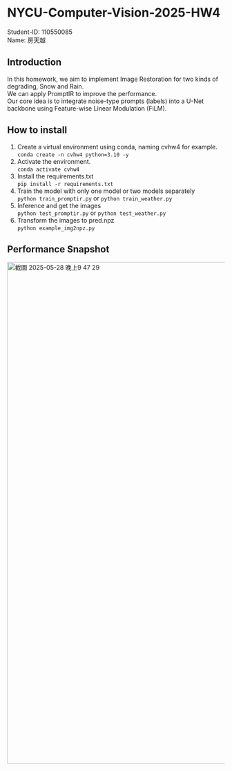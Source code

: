# NYCU-Computer-Vision-2025-HW4
Student-ID: 110550085  
Name: 房天越  
## Introduction
In this homework, we aim to implement Image Restoration for two kinds of degrading, Snow and Rain.  
We can apply PromptIR to improve the performance.  
Our core idea is to integrate noise-type prompts (labels) into a U-Net backbone using Feature-wise Linear Modulation (FiLM).  
## How to install
1. Create a virtual environment using conda, naming cvhw4 for example.  
   ```conda create -n cvhw4 python=3.10 -y```  
2. Activate the environment.  
   ```conda activate cvhw4 ```  
3. Install the requirements.txt  
   ```pip install -r requirements.txt```  
4. Train the model with only one model or two models separately  
   ```python train_promptir.py``` or ```python train_weather.py```  
5. Inference and get the images  
   ```python test_promptir.py``` or ```python test_weather.py```  
6. Transform the images to pred.npz  
   ```python example_img2npz.py```
## Performance Snapshot  
<img width="1161" alt="截圖 2025-05-28 晚上9 47 29" src="https://github.com/user-attachments/assets/6b36091e-8ec7-4a5b-8b04-8e1ef25d9db7" />  
